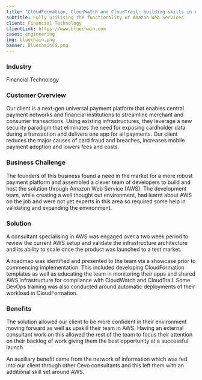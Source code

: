 ```yaml
---
title: "CloudFormation, CloudWatch and CloudTrail: building skills in AWS"
subtitle: Fully utilising the functionality of Amazon Web Services
client: Financial Technology
clientLink: https://www.bluechain.com
cases: engineering
img: bluechain.png
banner: BluechainCS.png
---
```


### Industry

Financial Technology

### Customer Overview

Our client is a next-gen universal payment platform that enables central payment networks and financial institutions to streamline merchant and consumer transactions. Using existing infrastructures, they leverage a new security paradigm that eliminates the need for exposing cardholder data during a transaction and delivers one app for all payments. Our client reduces the major causes of card fraud and breaches, increases mobile payment adoption and lowers fees and costs.

### Business Challenge

The founders of this business found a need in the market for a more robust payment platform and assembled a clever team of developers to build and host the solution through Amazon Web Service (AWS). The development team, while creating a well thought out environment, had learnt about AWS on the job and were not yet experts in this area so required some help in validating and expanding the environment.

### Solution

A consultant specialising in AWS was engaged over a two week period to review the current AWS setup and validate the infrastructure architecture and its ability to scale once the product was launched to a test market.

A roadmap was identified and presented to the team via a showcase prior to commencing implementation. This included developing CloudFormation templates as well as educating the team in monitoring their apps and shared AWS infrastructure for compliance with CloudWatch and CloudTrail. Some DevOps training was also conducted around automatic deployments of their workload in CloudFormation.

### Benefits

The solution allowed our client to be more confident in their environment moving forward as well as upskill their team in AWS. Having an external consultant work on this allowed the rest of the team to focus their attention on their backlog of work giving them the best opportunity at a successful launch.

An auxiliary benefit came from the network of information which was fed into our client through other Cevo consultants and this left them with an additional skill set around AWS.
